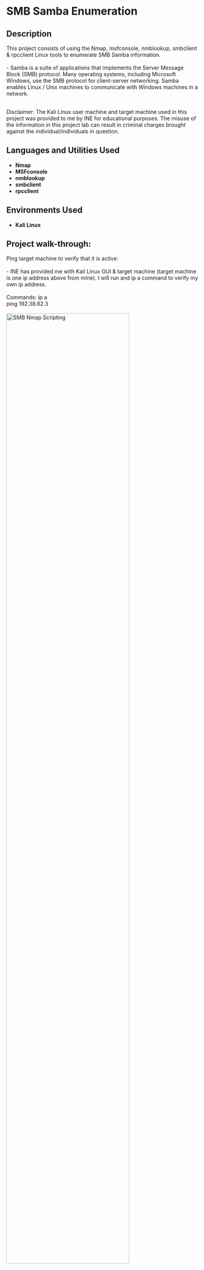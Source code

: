 <h1>SMB Samba Enumeration</h1>


<h2>Description</h2>
This project consists of using the Nmap, msfconsole, nmblookup, smbclient & rpcclient Linux tools to enumerate SMB Samba information. 
<br />
<br />
- Samba is a suite of applications that implements the Server Message Block (SMB) protocol. Many operating systems, including Microsoft Windows, use the SMB protocol for client-server networking. Samba enables Linux / Unix machines to communicate with Windows machines in a network.
<br />
<br />

Disclaimer: The Kali Linux user machine and target machine used in this project was provided to me by INE for educational purposes. The misuse of the information in this project lab can result in criminal charges brought against the individual/individuals in question.
<br />


<h2>Languages and Utilities Used</h2>

- <b>Nmap</b>
- <b>MSFconsole</b>
- <b>nmblookup</b>
- <b>smbclient</b>
- <b>rpcclient</b>


<h2>Environments Used </h2>

- <b>Kali Linux</b>

<h2>Project walk-through:</h2>

<p align="left">
Ping target machine to verify that it is active: <br/>
<br/>
- INE has provided me with Kali Linux GUI & target machine (target machine is one ip address above from mine).  I will run and ip a command to verify my own ip address. 
<br/>
<br/>
Commands: ip a
<br/>
ping 192.38.82.3
<br/>
<br/>
<img src="https://i.imgur.com/9RWD15O.png" height="80%" width="80%" alt="SMB Nmap Scripting" class="center"/>
<br />
<br />
<br />
<br />
<br />
<br />
<br />
Run Nmap scan on target machine to try to find open ports: <br/>
<br/>
- We can see that port 445 (SMB) and 139 are open.
<br/>
<br/>
Command: nmap 192.38.82.3
<br/>
<br/>
<img src="https://i.imgur.com/NrI3Get.png" height="80%" width="80%" alt="SMB Nmap Scripting" class="center"/>
<br />
<br />
<br />
<br />
<br />
<br />
<br />
Run Nmap scan that will enumerate further details for ports 445 & 139: <br/>
<br/>
- We can now see the version that port 139 & 445 are running.  It looks like some version of Samba 3.x - 4.x is running for these open ports.
<br/>
<br/>
Command: nmap 192.38.82.3 -p 445,139 -sV
<br/>
<br/>
<img src="https://i.imgur.com/2capKNz.png" height="80%" width="80%" alt="SMB Nmap Scripting" class="center"/>
<br />
<br />
<br />
<br />
<br />
<br />
<br />
Run Nmap scan that will enumerate open UDP ports: <br/>
<br/>
- The past Nmap scans were for tcp ports. I will now run an Nmap scan that will look for open UDP ports. This can be done by adding -sU to the command so that Nmap will specifically target open UDP ports.
<br/>
- UDP port scans usually take a long time, so I'll add --top-ports 25 in order to scan the top 25 ports so that the scan can be a bit faster for the purpose of the lab. --open means that the Nmap command will only enumerate open ports and not closed ports.
<br/>
- We can see that UDP port 137 is open, and it's version is Samba nmbd.
<br/>
<br/>
Command: nmap 192.38.82.3 -sU --top-port 25 --open -sV
<br/>
<br/>
<img src="https://i.imgur.com/aqGUO8Q.png" height="80%" width="80%" alt="SMB Nmap Scripting" class="center"/>
<br />
<br />
<br />
<br />
<br />
<br />
<br />
Run msfconsole (Metasploit Framework Console) to use as enumeration tool: <br/>
<br/>
- We will use the Metasploit Framework Console tool to enumerate the actual Samba version.
<br/>
<br/>
Command: msfconsole
<br/>
<br/>
<img src="https://i.imgur.com/x9ihQ8l.png" height="80%" width="80%" alt="SMB Nmap Scripting" class="center"/>
<br />
<br />
<br />
<br />
<br />
<br />
<br />
Run msfconsole (Metasploit Framework Console) to enumerate SMB version of the target machine: <br/>
<br/>
- While using the msfconsole tool, you can use the show options command as a way to get help with which commands can be used.
<br/>
- We can see the RHOSTS change to the target machine in the screenshot down below. Once I set the target host, I was able to use the command exploit to begin enumeration.
<br/>
- It looks like the SMB version of the target machine is Samba 4.3.11-Ubuntu.
<br/>
<br/>
Commands:  use auxiliary/scanner/smb/smb_version
<br/>
set rhosts 192.38.82.3
<br/>
exploit
<br/>
<br/>
<img src="https://i.imgur.com/Ei1Nyt2.png" height="80%" width="80%" alt="SMB Nmap Scripting" class="center"/>
<br />
<br />
<br />
<br />
<br />
<br />
<br />


</p>
